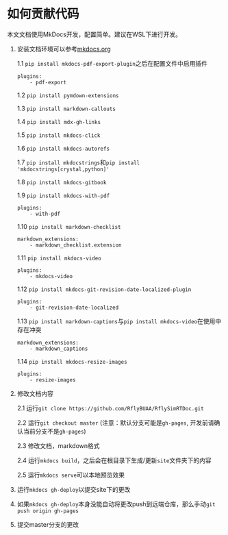 # 如何贡献代码

本文文档使用MkDocs开发，配置简单。建议在WSL下进行开发。

1. 安装文档环境可以参考[mkdocs.org](https://www.mkdocs.org)

	1.1  `pip install mkdocs-pdf-export-plugin`之后在配置文件中启用插件
	```
	plugins:
		- pdf-export
	```

	1.2 `pip install pymdown-extensions`

	1.3 `pip install markdown-callouts`

	1.4 `pip install mdx-gh-links`

	1.5 `pip install mkdocs-click`

	1.6 `pip install mkdocs-autorefs`

	1.7 `pip install mkdocstrings`和`pip install 'mkdocstrings[crystal,python]'`

	1.8 `pip install mkdocs-gitbook`

	1.9 `pip install mkdocs-with-pdf`
	```
	plugins:
		- with-pdf
	```

	1.10 `pip install markdown-checklist`
	```
	markdown_extensions:
		- markdown_checklist.extension
	```

	1.11 `pip install mkdocs-video`
	```
	plugins:
    	- mkdocs-video
	```

	1.12 `pip install mkdocs-git-revision-date-localized-plugin`
	```
	plugins:
  		- git-revision-date-localized
	```

	1.13 `pip install markdown-captions`与`pip install mkdocs-video`在使用中存在冲突
	```
	markdown_extensions:
  		- markdown_captions
	```

	1.14 `pip install mkdocs-resize-images`
	```
	plugins:
  		- resize-images
	```


2. 修改文档内容

    2.1 运行`git clone https://github.com/RflyBUAA/RflySimRTDoc.git`

    2.2 运行`git checkout master` (注意：默认分支可能是`gh-pages`, 开发前请确认当前分支不是`gh-pages`)

	2.3 修改文档，markdown格式

	2.4 运行`mkdocs build`，之后会在根目录下生成/更新`site`文件夹下的内容
    
    2.5 运行`mkdocs serve`可以本地预览效果

3. 运行`mkdocs gh-deploy`以提交site下的更改

4. 如果`mkdocs gh-deploy`本身没能自动将更改push到远端仓库，那么手动`git push origin gh-pages` 

5. 提交master分支的更改